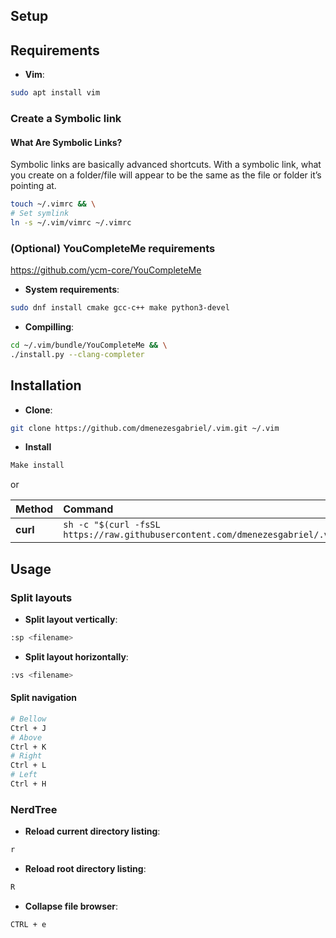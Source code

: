## Setup

## Requirements

- **Vim**:

```sh
sudo apt install vim
```

### Create a Symbolic link

#### What Are Symbolic Links?

Symbolic links are basically advanced shortcuts. With a symbolic link, what you create on a folder/file will appear to be the same as the file or folder it’s pointing at.

```sh
touch ~/.vimrc && \
# Set symlink
ln -s ~/.vim/vimrc ~/.vimrc
```

### (Optional) YouCompleteMe requirements

https://github.com/ycm-core/YouCompleteMe

- **System requirements**:

```sh
sudo dnf install cmake gcc-c++ make python3-devel
```

- **Compilling**:

```sh
cd ~/.vim/bundle/YouCompleteMe && \
./install.py --clang-completer
```

## Installation

- **Clone**:

```sh
git clone https://github.com/dmenezesgabriel/.vim.git ~/.vim
```

- **Install**

```sh
Make install
```

or

| Method   | Command                                                                                                  |
| :------- | :------------------------------------------------------------------------------------------------------- |
| **curl** | `sh -c "$(curl -fsSL https://raw.githubusercontent.com/dmenezesgabriel/.vim/master/scripts/install.sh)"` |

## Usage

### Split layouts

- **Split layout vertically**:

```sh
:sp <filename>
```

- **Split layout horizontally**:

```sh
:vs <filename>
```

#### Split navigation

```sh
# Bellow
Ctrl + J
# Above
Ctrl + K
# Right
Ctrl + L
# Left
Ctrl + H
```

### NerdTree

- **Reload current directory listing**:

```sh
r
```

- **Reload root directory listing**:

```sh
R
```

- **Collapse file browser**:

```sh
CTRL + e
```
